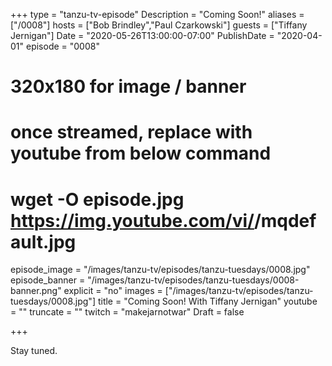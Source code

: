 +++
type = "tanzu-tv-episode"
Description = "Coming Soon!"
aliases = ["/0008"]
hosts = ["Bob Brindley","Paul Czarkowski"]
guests = ["Tiffany Jernigan"]
Date = "2020-05-26T13:00:00-07:00"
PublishDate = "2020-04-01"
episode = "0008"
# 320x180 for image / banner
# once streamed, replace with youtube from below command
# wget -O episode.jpg https://img.youtube.com/vi/<youtube-id>/mqdefault.jpg
episode_image = "/images/tanzu-tv/episodes/tanzu-tuesdays/0008.jpg"
episode_banner = "/images/tanzu-tv/episodes/tanzu-tuesdays/0008-banner.png"
explicit = "no"
images = ["/images/tanzu-tv/episodes/tanzu-tuesdays/0008.jpg"]
title = "Coming Soon! With Tiffany Jernigan"
youtube = ""
truncate = ""
twitch = "makejarnotwar"
Draft = false

+++

Stay tuned.